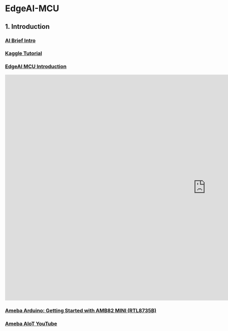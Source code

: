 # EdgeAI-MCU

## 1. Introduction

### [AI Brief Intro](https://rkuo2000.github.io/AI-course/lecture/2023/12/01/AI-Brief.html)

### [Kaggle Tutorial](https://rkuo2000.github.io/EdgeAI-course/lecture/2024/03/02/Kaggle-Tutorial.html)

### [EdgeAI MCU Introduction](https://rkuo2000.github.io/EdgeAI-course/lecture/2024/03/01/Edge-AI-MCU-Intro.html)
<iframe width="1316" height="740" src="https://www.youtube.com/embed/26Nslm-90TE" title="AMB82 Mini vs ESP32 eye vs ESP32 cam, AIoT" frameborder="0" allow="accelerometer; autoplay; clipboard-write; encrypted-media; gyroscope; picture-in-picture; web-share" referrerpolicy="strict-origin-when-cross-origin" allowfullscreen></iframe>

### [Ameba Arduino: Getting Started with AMB82 MINI (RTL8735B)](https://www.amebaiot.com/en/amebapro2-amb82-mini-arduino-getting-started/)

### [Ameba AIoT YouTube](https://www.youtube.com/@amebaiot7033)
